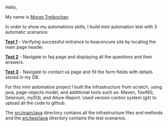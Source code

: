 Hello,

My name is <ins>Moran Treibochan</ins>.

In order to show my automations skills, I build mini automation test with 3 automatic scenarios:

<ins>**Test 1**</ins> - Verifying successful entrance to beaconcure site by locating the main page header.

<ins>**Test 2**</ins> - Navigate to faq page and displaying all the questions and their answers.

<ins>**Test 3**</ins> - Navigate to contact us page and fill the form fields with details stored in my DB.
 
For this mini automation project I built the infrastructure from scratch, using java, page-objects model, and additional tools such as: Maven, TestNG, Selenium, mySQL and Allure-Report.
Used version control system (git) to upload all the code to github.

The <ins>src/main/java</ins> directory contains all the infrastructure files and methods and the <ins>src/test/java</ins> directory contains the test scenarios. 
   